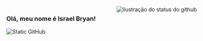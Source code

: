 <img align='right' src="https://github-readme-stats.vercel.app/api?username=IsraelBryan&theme=ambient_gradient&show_icons=true" alt="ilustração do status do github">

### Olá, meu nome é Israel Bryan!

<img src="https://img.shields.io/static/v1?label=Overview&message=IsraelBryan&color=f8efd4&style=for-the-badge&logo=GitHub" alt="Static GitHub">

